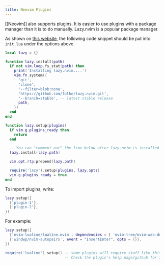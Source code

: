 ```yaml
---
title: Neovim Plugins
---
```


[[Neovim]] also supports plugins. It is easier to use plugins with a package manager than it is to do manually. Lazy.nvim is a popular package manager.

As shown on [this website](https://vonheikemen.github.io/devlog/tools/build-your-first-lua-config-for-neovim/), the following code snippet should be put into `init.lua` under the options above.

```lua
local lazy = {}

function lazy.install(path)
  if not vim.loop.fs_stat(path) then
    print('Installing lazy.nvim....')
    vim.fn.system({
      'git',
      'clone',
      '--filter=blob:none',
      'https://github.com/folke/lazy.nvim.git',
      '--branch=stable', -- latest stable release
      path,
    })
  end
end

function lazy.setup(plugins)
  if vim.g.plugins_ready then
    return
  end

  -- You can "comment out" the line below after lazy.nvim is installed
  lazy.install(lazy.path)

  vim.opt.rtp:prepend(lazy.path)

  require('lazy').setup(plugins, lazy.opts)
  vim.g.plugins_ready = true
end
```

To import plugins, write:

```lua
lazy.setup({
  {'plugin-1'},
  {'plugin-2'},
})
```

For example:

```lua
lazy.setup({
  {'nvim-lualine/lualine.nvim', dependencies = { 'nvim-tree/nvim-web-devicons' }},
  {'windwp/nvim-autopairs', event = "InsertEnter", opts = {}},
})

require('lualine').setup() -- some plugins will require stuff like this afterwards.
                           -- Check the plugin's help page/github for info   
```
